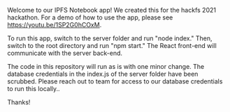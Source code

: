 Welcome to our IPFS Notebook app! We created this for the hackfs 2021 hackathon. For a demo of how to use the app, please see https://youtu.be/1SP2G0hCOxM.

To run this app, switch to the server folder and run "node index." Then, switch to the root directory and run "npm start." The React front-end will communicate with the server back-end.

The code in this repository will run as is with one minor change. The database credentials in the index.js of the server folder have been scrubbed. Please reach out to team for access to our database credentials to run this locally..

Thanks!
